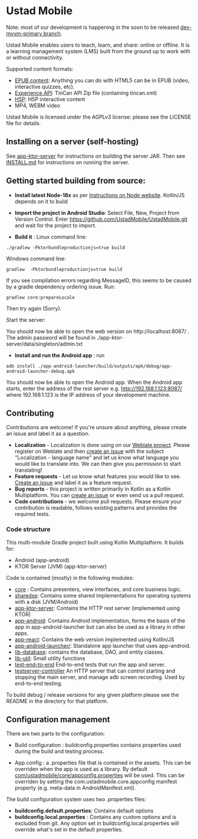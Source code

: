 # Ustad Mobile

Note: most of our development is happening in the soon to be released [dev-mvvm-primary branch](https://github.com/UstadMobile/UstadMobile/tree/dev-mvvm-primary).

Ustad Mobile enables users to teach, learn, and share: online or offline. It is a learning
management system (LMS) built from the ground up to work with or without connectivity.

Supported content formats:
* [EPUB content](http://idpf.org/epub): Anything you can do with HTML5 can be in EPUB (video,
   interactive quizzes, etc).
* [Experience API](http://www.tincanapi.com): TinCan API Zip file (containing tincan.xml)
* [H5P](https://www.h5p.org): H5P interactive content
* MP4, WEBM video

Ustad Mobile is licensed under the AGPLv3 license: please see the LICENSE file for details.

## Installing on a server (self-hosting)

See [app-ktor-server](app-ktor-server/) for instructions on building the server JAR. Then see
[INSTALL.md](INSTALL.md) for instructions on running the server.

## Getting started building from source:

* __Install latest Node-18x__ as per [Instructions on Node website](https://nodejs.org/en/download/).
  Kotlin/JS depends on it to build

* __Import the project in Android Studio__: Select File, New, Project from Version Control. Enter
https://github.com/UstadMobile/UstadMobile.git and wait for the project to import.

* __Build it__ :
Linux command line:
```
./gradlew -Pktorbundleproductionjs=true build
```
Windows command line:
```
gradlew  -Pktorbundleproductionjs=true build
```

If you see compilation errors regarding MessageID, this seems to be caused by a gradle dependency
ordering issue. Run:
```
gradlew core:prepareLocale
```
Then try again (Sorry).

Start the server:

You should now be able to open the web version on http://localhost:8087/ . The admin password will
be found in ./app-ktor-server/data/singleton/admin.txt

* __Install and run the Android app__ : run
```
adb install ./app-android-launcher/build/outputs/apk/debug/app-android-launcher-debug.apk
```

You should now be able to open the Android app. When the Android app starts, enter the address of
the rest server
e.g. http://192.168.1.123:8087/ where 192.168.1.123 is the IP address of your development machine.

## Contributing

Contributions are welcome! If you're unsure about anything, please create an issue and label it as
a question.

* __Localization__ - Localization is done using on our [Weblate project](https://hosted.weblate.org/projects/ustad-mobile/).
 Please register on Weblate and then [create an issue](https://github.com/UstadMobile/UstadMobile/issues/new) 
 with the subject "Localization - language name" and let us know what language you would like to 
 translate into. We can then give you permission to start translating!
* __Feature requests__ - Let us know what features you would like to see. [Create an issue](https://github.com/UstadMobile/UstadMobile/issues/new)
 and label it as a feature request.
 * __Bug reports__ - this project is written primarily in Kotlin as a Kotlin Multiplatform. You can 
 [create an issue](https://github.com/UstadMobile/UstadMobile/issues/new) or even send us a pull request.
 * __Code contributions__ - we welcome pull requests. Please ensure your contribution is readable,
 follows existing patterns and provides the required tests.

### Code structure

This multi-module Gradle project built using Kotlin Multiplatform. It builds for:

* Android (app-android)
* KTOR Server (JVM) (app-ktor-server)

Code is contained (mostly) in the following modules:
* [core](core/) : Contains presenters, view interfaces, and core business logic.
* [sharedse](sharedse/): Contains some shared implementations for operating systems with a disk (JVM/Android)
* [app-ktor-server](app-ktor-server/): Contains the HTTP rest server (implemented using KTOR)
* [app-android](app-android/): Contains Android implementation, forms the basis of the app in
  app-android-launcher but can also be used as a library in other apps.
* [app-react](app-react/): Contains the web version implemented using Kotlin/JS
* [app-android-launcher/](app-android-launcher/): Standalone app launcher that uses app-android.
* [lib-database](lib-database/): contains the database, DAO, and entity classes.
* [lib-util](lib-util/): Small utility functions
* [test-end-to-end](test-end-to-end/) End-to-end tests that run the app and server.
* [testserver-controller](testserver-controller/) An HTTP server that can control starting and 
  stopping the main server, and manage adb screen recording. Used by end-to-end testing.

To build debug / release versions for any given platform please see the README in the directory for that platform.

## Configuration management

There are two parts to the configuration:

* Build configuration : buildconfig.properties contains properties used
during the build and testing process.

* App config : a .properties file that is contained in the assets. This can be overriden when the
  app is used as a library. By default [com/ustadmobile/core/appconfig.properties](core/src/main/assets/com/ustadmobile/core/appconfig.properties) 
  will be used. This can be overriden by setting the com.ustadmobile.core.appconfig manifest property 
  (e.g. meta-data in AndroidManifest.xml).

The build configuration system uses two .properties files: 
* **buildconfig.default.properties**: Contains default options
* **buildconfig.local.properties** : Contains any custom options and is excluded from git. Any option set in buildconfig.local.properties will override what's set in the default properties.


